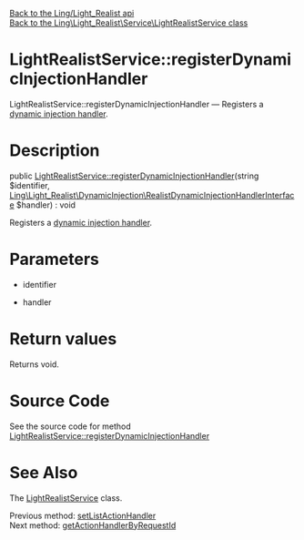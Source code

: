 [Back to the Ling/Light_Realist api](https://github.com/lingtalfi/Light_Realist/blob/master/doc/api/Ling/Light_Realist.md)<br>
[Back to the Ling\Light_Realist\Service\LightRealistService class](https://github.com/lingtalfi/Light_Realist/blob/master/doc/api/Ling/Light_Realist/Service/LightRealistService.md)


LightRealistService::registerDynamicInjectionHandler
================



LightRealistService::registerDynamicInjectionHandler — Registers a [dynamic injection handler](https://github.com/lingtalfi/Light_Realist/blob/master/doc/pages/duelist.md#dynamic-injection).




Description
================


public [LightRealistService::registerDynamicInjectionHandler](https://github.com/lingtalfi/Light_Realist/blob/master/doc/api/Ling/Light_Realist/Service/LightRealistService/registerDynamicInjectionHandler.md)(string $identifier, [Ling\Light_Realist\DynamicInjection\RealistDynamicInjectionHandlerInterface](https://github.com/lingtalfi/Light_Realist/blob/master/doc/api/Ling/Light_Realist/DynamicInjection/RealistDynamicInjectionHandlerInterface.md) $handler) : void




Registers a [dynamic injection handler](https://github.com/lingtalfi/Light_Realist/blob/master/doc/pages/duelist.md#dynamic-injection).




Parameters
================


- identifier

    

- handler

    


Return values
================

Returns void.








Source Code
===========
See the source code for method [LightRealistService::registerDynamicInjectionHandler](https://github.com/lingtalfi/Light_Realist/blob/master/Service/LightRealistService.php#L525-L528)


See Also
================

The [LightRealistService](https://github.com/lingtalfi/Light_Realist/blob/master/doc/api/Ling/Light_Realist/Service/LightRealistService.md) class.

Previous method: [setListActionHandler](https://github.com/lingtalfi/Light_Realist/blob/master/doc/api/Ling/Light_Realist/Service/LightRealistService/setListActionHandler.md)<br>Next method: [getActionHandlerByRequestId](https://github.com/lingtalfi/Light_Realist/blob/master/doc/api/Ling/Light_Realist/Service/LightRealistService/getActionHandlerByRequestId.md)<br>

